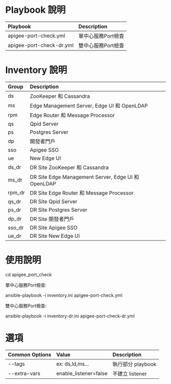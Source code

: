 # Playbook 說明

Playbook                               | Description
:--------------------------------------|:------------------------
apigee-port-check.yml                  | 單中心服務Port檢查
apigee-port-check-dr.yml               | 雙中心服務Port檢查


# Inventory 說明

Group                   | Description
:-----------------------|:---------------------------------------
ds | ZooKeeper 和 Cassandra
ms | Edge Management Server, Edge UI 和 OpenLDAP
rpm | Edge Router 和 Message Processor
qs | Qpid Server
ps | Postgres Server
dp | 開發者門戶
sso | Apigee SSO
ue | New Edge UI
ds_dr | DR Site ZooKeeper 和 Cassandra
ms_dr | DR Site Edge Management Server, Edge UI 和 OpenLDAP
rpm_dr | DR Site Edge Router 和 Message Processor
qs_dr | DR Site Qpid Server
ps_dr | DR Site Postgres Server
dp_dr | DR Site 開發者門戶 
sso_dr | DR Site Apigee SSO
ue_dr | DR Site New Edge UI 


# 使用說明

cd apigee_port_check

單中心服務Port檢查:

ansible-playbook -i inventory.ini apigee-port-check.yml

雙中心服務Port檢查:

ansible-playbook -i inventory-dr.ini apigee-port-check-dr.yml 

# 選項

Common Options | Value                 | Description
:--------------|:----------------------|:------------------------
--tags         | ex: ds,ld,ms...       | 執行部分 playbook
--extra-vars   | enable_listener=false | 不建立 listener